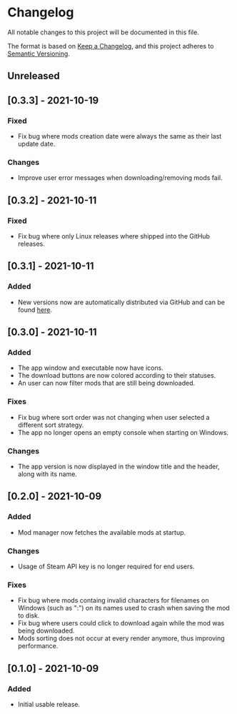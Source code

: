 # Changelog

All notable changes to this project will be documented in this file.

The format is based on [Keep a Changelog](https://keepachangelog.com/en/1.0.0/),
and this project adheres to [Semantic Versioning](https://semver.org/spec/v2.0.0.html).

## Unreleased

## [0.3.3] - 2021-10-19

### Fixed
- Fix bug where mods creation date were always the same as their last update date.

### Changes
- Improve user error messages when downloading/removing mods fail.

## [0.3.2] - 2021-10-11

### Fixed
- Fix bug where only Linux releases where shipped into the GitHub releases.

## [0.3.1] - 2021-10-11

### Added
- New versions now are automatically distributed via GitHub and can be found [here](https://github.com/arcticlimer/barony-mod-manager/releases).

## [0.3.0] - 2021-10-11

### Added
- The app window and executable now have icons.
- The download buttons are now colored according to their statuses.
- An user can now filter mods that are still being downloaded.

### Fixes
- Fix bug where sort order was not changing when user selected a different sort strategy.
- The app no longer opens an empty console when starting on Windows.

### Changes
- The app version is now displayed in the window title and the header, along with its name.

## [0.2.0] - 2021-10-09

### Added
- Mod manager now fetches the available mods at startup.

### Changes
- Usage of Steam API key is no longer required for end users.

### Fixes
- Fix bug where mods containg invalid characters for filenames on Windows (such as ":")
  on its names used to crash when saving the mod to disk.
- Fix bug where users could click to download again while the mod was being
    downloaded.
- Mods sorting does not occur at every render anymore, thus improving performance.

## [0.1.0] - 2021-10-09

### Added
- Initial usable release.
